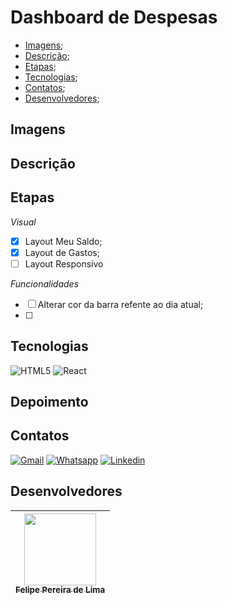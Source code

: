 # Dashboard de Despesas

- [Imagens](#imagens);
- [Descrição](#descrição);
- [Etapas](#etapas);
- [Tecnologias](#tecnologias);
- [Contatos](#contatos);
- [Desenvolvedores](#desenvolvedores);

## Imagens


## Descrição 



## Etapas

*Visual*

  - [x] Layout Meu Saldo;
  - [x] Layout de Gastos;
  - [ ] Layout Responsivo

*Funcionalidades*

  - [ ] Alterar cor da barra refente ao dia atual;
  - [ ]


## Tecnologias

![HTML5](https://img.shields.io/badge/html5-%23E34F26.svg?style=for-the-badge&logo=html5&logoColor=white)
![React](https://img.shields.io/badge/React-20232A?style=for-the-badge&logo=react&logoColor=61DAFB) 

## Depoimento 



## Contatos

<a href="mailto:felipe.lima0160@gmail.com">![Gmail](https://img.shields.io/badge/Gmail-D14836?style=for-the-badge&logo=gmail&logoColor=white)</a>  <a href="https://wa.me/5521979926096">![Whatsapp](https://img.shields.io/badge/WhatsApp-25D366?style=for-the-badge&logo=whatsapp&logoColor=white)</a>  <a href="https://www.linkedin.com/in/felipe-lima01/">![Linkedin](https://img.shields.io/badge/LinkedIn-0077B5?style=for-the-badge&logo=linkedin&logoColor=white)</a> 

## Desenvolvedores

| [<img src="https://avatars.githubusercontent.com/u/102830741?s=400&u=eb0ed821d5deeaaac9a910f737ce38ddfda2f3a9&v=4" width=115><br><sub>Felipe Pereira de Lima</sub>](https://github.com/LipePLima) 
| :---: |
